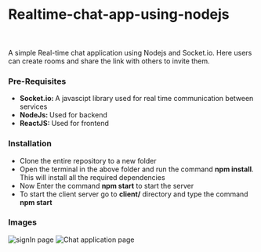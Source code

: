 # Realtime-chat-app-using-nodejs
<br>
<br>
A simple Real-time chat application using Nodejs and Socket.io. Here users can create rooms and share the link with others to invite them.
<br>
<h3>Pre-Requisites</h3>
<ul>
<li><b>Socket.io: </b>A javascipt library used for real time communication between services</li>
<li><b>NodeJs: </b>Used for backend</li>
<li><b>ReactJS: </b>Used for frontend</li>
</ul>

<h3>Installation</h3>
<ul>
<li>Clone the entire repository to a new folder</li>
<li>Open the terminal in the above folder and run the command <b>npm install</b>. This will install all the required dependencies</li>
<li>Now Enter the command <b>npm start</b> to start the server</li>
<li>To start the client server go to <b>client/</b> directory and type the command <b>npm start</b></li>
</ul>

<h3>Images</h3>
<img src = "https://res.cloudinary.com/nithin/image/upload/v1610686040/Screenshot_355_qzp5j0.png" alt = "signIn page">
<img src = "https://res.cloudinary.com/nithin/image/upload/v1610686041/Screenshot_354_msf9yx.png" alt = "Chat application page">
